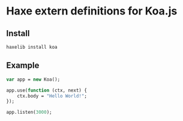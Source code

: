 # Haxe extern definitions for Koa.js
## Install
```
haxelib install koa
```

## Example
```haxe
var app = new Koa();

app.use(function (ctx, next) {
    ctx.body = "Hello World!";
});

app.listen(3000);
```